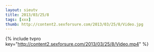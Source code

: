 ```yaml
--- 
layout: sieutv
title: 2013/03/25/8
tags: [xxx]
thumb: http://content2.sexforsure.com/2013/03/25/8/Video.jpg
---
```

{% include tvpro key="http://content2.sexforsure.com/2013/03/25/8/Video.mp4" %} 
